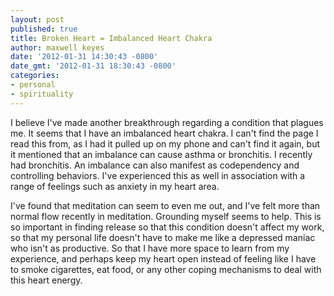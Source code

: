 ```yaml
---
layout: post
published: true
title: Broken Heart = Imbalanced Heart Chakra
author: maxwell keyes
date: '2012-01-31 14:30:43 -0800'
date_gmt: '2012-01-31 18:30:43 -0800'
categories:
- personal
- spirituality
---
```


I believe I've made another breakthrough regarding a condition that plagues me.
It seems that I have an imbalanced heart chakra. I can't find the page I read
this from, as I had it pulled up on my phone and can't find it again, but it
mentioned that an imbalance can cause asthma or bronchitis. I recently had
bronchitis. An imbalance can also manifest as codependency and controlling
behaviors. I've experienced this as well in association with a range of feelings
such as anxiety in my heart area.

I've found that meditation can seem to even me out, and I've felt more than
normal flow recently in meditation. Grounding myself seems to help. This is so
important in finding release so that this condition doesn't affect my work, so
that my personal life doesn't have to make me like a depressed maniac who isn't
as productive. So that I have more space to learn from my experience, and
perhaps keep my heart open instead of feeling like I have to smoke cigarettes,
eat food, or any other coping mechanisms to deal with this heart energy.
